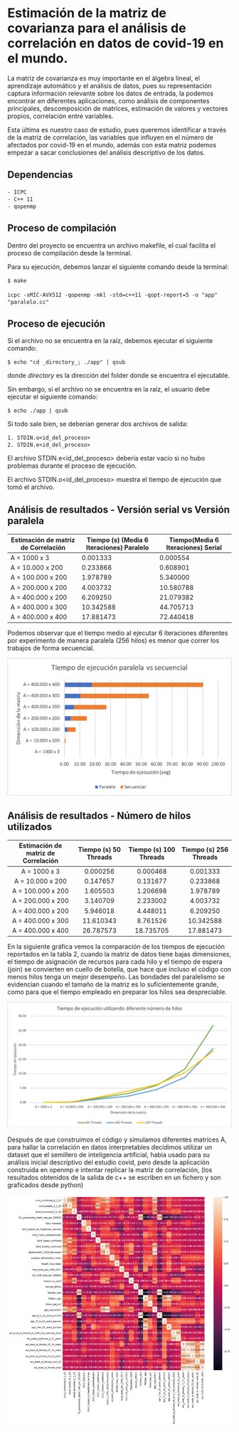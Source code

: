 # Estimación de la matriz de covarianza para el análisis de correlación en datos de covid-19 en el mundo.

La matriz de covarianza es muy importante en el álgebra lineal, el aprendizaje automático y el análisis de datos, pues su representación captura información relevante sobre los datos de entrada, la podemos encontrar en diferentes aplicaciones, como análisis de componentes principales, descomposición de matrices, estimación de valores y vectores propios, correlación entre variables.

Esta última es nuestro caso de estudio, pues queremos identificar a través de la matriz de correlación, las variables que influyen en el número de afectados por covid-19 en el mundo, además con esta matriz podemos empezar a sacar conclusiones del análisis descriptivo de los datos.

## Dependencias

    - ICPC
    - C++ 11
    - qopenmp

## Proceso de compilación

Dentro del proyecto se encuentra un archivo makefile, el cual facilita el proceso de compilación desde la terminal.

Para su ejecución, debemos lanzar el siguiente comando desde la terminal:

    $ make

    icpc -xMIC-AVX512 -qopenmp -mkl -std=c++11 -qopt-report=5 -o "app" "paralelo.cc"

## Proceso de ejecución

Si el archivo no se encuentra en la raíz, debemos ejecutar el siguiente comando:

    $ echo "cd _directory_; ./app" | qsub

donde _directory_ es la dirección del folder donde se encuentra el ejecutable.

Sin embargo, si el archivo no se encuentra en la raíz, el usuario debe ejecutar el siguiente comando:

    $ echo ./app | qsub

Si todo sale bien, se deberían generar dos archivos de salida:

    1. STDIN.o<id_del_proceso>
    2. STDIN.e<id_del_proceso>

El archivo STDIN.e<id_del_proceso> debería estar vacío si no hubo problemas durante el proceso de ejecución.

El archivo STDIN.o<id_del_proceso> muestra el tiempo de ejecución que tomó el archivo.

## Análisis de resultados - Versión serial vs Versión paralela

| Estimación de matriz de Correlación | Tiempo (s) (Media 6 Iteraciones) Paralelo | Tiempo(Media 6 Iteraciones) Serial |
| ----------------------------------- | ----------------------------------------- | ---------------------------------- |
| A = 1000 x 3                        | 0.001333                                  | 0.000554                           |
| A = 10.000 x 200                    | 0.233868                                  | 0.608901                           |
| A = 100.000 x 200                   | 1.978789                                  | 5.340000                           |
| A = 200.000 x 200                   | 4.003732                                  | 10.580788                          |
| A = 400.000 x 200                   | 6.209250                                  | 21.079382                          |
| A = 400.000 x 300                   | 10.342588                                 | 44.705713                          |
| A = 400.000 x 400                   | 17.881473                                 | 72.440418                          |

Podemos observar que el tiempo medio al ejecutar 6 iteraciones diferentes por experimento de manera paralela (256 hilos) es menor que correr los trabajos de forma secuencial.

![Gráfica](/images/grafica1.png)

## Análisis de resultados - Número de hilos utilizados

| Estimación de matriz de Correlación | Tiempo (s) 50 Threads | Tiempo (s) 100 Threads | Tiempo (s) 256 Threads |
| :---------------------------------: | :-------------------: | :--------------------: | :--------------------: |
|            A = 1000 x 3             |       0.000256        |        0.000468        |        0.001333        |
|          A = 10.000 x 200           |       0.147657        |        0.131677        |        0.233868        |
|          A = 100.000 x 200          |       1.605503        |        1.206698        |        1.978789        |
|          A = 200.000 x 200          |       3.140709        |        2.233002        |        4.003732        |
|          A = 400.000 x 200          |       5.946018        |        4.448011        |        6.209250        |
|          A = 400.000 x 300          |       11.610343       |        8.761526        |       10.342588        |
|          A = 400.000 x 400          |       26.787573       |       18.735705        |       17.881473        |

En la siguiente gráfica vemos la comparación de los tiempos de ejecución reportados en la tabla 2, cuando la matriz de datos tiene bajas dimensiones, el tiempo de asignación de recursos para cada hilo y el tiempo de espera (join) se convierten en cuello de botella, que hace que incluso el código con menos hilos tenga un mejor desempeño. Las bondades del paralelismo se evidencian cuando el tamaño de la matriz es lo suficientemente grande, como para que el tiempo empleado en preparar los hilos sea despreciable.

![Gráfica](/images/grafica2.png)

Después de que construimos el código y simulamos diferentes matrices A, para hallar la correlación en datos interpretables decidimos utilizar un dataset que el semillero de inteligencia artificial, habia usado para su análisis inicial descriptivo del estudio covid, pero desde la aplicación construida en openmp e intentar replicar la matriz de correlación, (los resultados obtenidos de la salida de c++ se escriben en un fichero y son graficados desde python)

![Gráfica](/images/correlacion.png)
